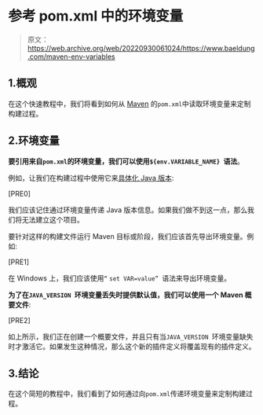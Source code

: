 # 参考 pom.xml 中的环境变量

> 原文：<https://web.archive.org/web/20220930061024/https://www.baeldung.com/maven-env-variables>

## 1.概观

在这个快速教程中，我们将看到如何从 [Maven](/web/20220726094420/https://www.baeldung.com/maven) 的`pom.xml`中读取环境变量来定制构建过程。

## 2.环境变量

**要引用来自`pom.xml`的环境变量，我们可以使用`${env.VARIABLE_NAME} `语法**。

例如，让我们在构建过程中使用它来[具体化 Java 版本](/web/20220726094420/https://www.baeldung.com/maven-java-version):

[PRE0]

我们应该记住通过环境变量传递 Java 版本信息。如果我们做不到这一点，那么我们将无法建立这个项目。

要针对这样的构建文件运行 Maven 目标或阶段，我们应该首先导出环境变量。例如:

[PRE1]

在 Windows 上，我们应该使用`“` `set VAR=value” `语法来导出环境变量。

**为了在`JAVA_VERSION `环境变量丢失时提供默认值，我们可以使用一个 Maven 概要文件**:

[PRE2]

如上所示，我们正在创建一个概要文件，并且只有当`JAVA_VERSION `环境变量缺失时才激活它。如果发生这种情况，那么这个新的插件定义将覆盖现有的插件定义。

## 3.结论

在这个简短的教程中，我们看到了如何通过向`pom.xml`传递环境变量来定制构建过程。